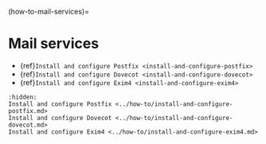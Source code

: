 (how-to-mail-services)=

# Mail services

* {ref}`Install and configure Postfix <install-and-configure-postfix>`
* {ref}`Install and configure Dovecot <install-and-configure-dovecot>`
* {ref}`Install and configure Exim4 <install-and-configure-exim4>`

```{toctree}
:hidden:
Install and configure Postfix <../how-to/install-and-configure-postfix.md>
Install and configure Dovecot <../how-to/install-and-configure-dovecot.md>
Install and configure Exim4 <../how-to/install-and-configure-exim4.md>
```